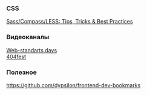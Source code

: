 ### CSS
[Sass/Compass/LESS: Tips, Tricks & Best Practices](https://speakerdeck.com/beausmith/less-tips-tricks-best-practices)

### Видеоканалы
[Web-standarts days](http://vimeo.com/channels/wstdays)  
[404fest](http://404fest.livejournal.com/13881.html)

### Полезное
https://github.com/dypsilon/frontend-dev-bookmarks<br>